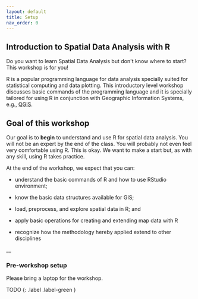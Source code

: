 ```yaml
---
layout: default
title: Setup
nav_order: 0
---
```

## Introduction to Spatial Data Analysis with R

Do you want to learn Spatial Data Analysis but don't know where to start? This workshop is for you! 


R is a popular programming language for data analysis specially suited for statistical computing and data plotting.  This introductory level workshop discusses basic commands of the programming language and it is specially tailored 
for using R in conjunction with Geographic Information Systems, e.g., [QGIS](https://www.qgis.org/en/site/).




## Goal of this workshop

Our goal is to **begin** to understand and use R for spatial data analysis. You will not be an expert by the end of the class. You will probably not even feel very comfortable using R. This is okay. We want to make a start but, as with any skill, using R takes practice.


At the end of the workshop, we expect that you can:

* understand the basic commands of R and how to use RStudio environment;

* know the basic data structures available for GIS;

* load, preprocess, and explore spatial data in R; and

* apply basic operations for creating and extending map data with R

* recognize how the methodology hereby applied extend to other disciplines


__

### Pre-workshop setup 

Please bring a laptop for the workshop. 


TODO
{: .label .label-green }